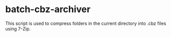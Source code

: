 # batch-cbz-archiver
This script is used to compress folders in the current directory into .cbz files using 7-Zip.
